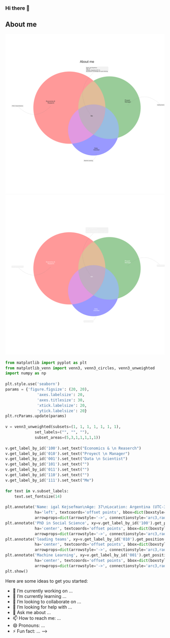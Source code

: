 ### Hi there 👋

## About me

![](https://github.com/igalkej/igalkej/blob/main/aboutme2023tr1.png#gh-light-mode-only)
![](https://github.com/igalkej/igalkej/blob/main/aboutme2023tr1_dark.png#gh-dark-mode-only)



```python 
from matplotlib import pyplot as plt
from matplotlib_venn import venn3, venn3_circles, venn3_unweighted
import numpy as np

plt.style.use('seaborn')
params = {'figure.figsize': (20, 20),
              'axes.labelsize': 20,
              'axes.titlesize': 30,
              'xtick.labelsize': 20,
              'ytick.labelsize': 20}
plt.rcParams.update(params)

v = venn3_unweighted(subsets=(1, 1, 1, 1, 1, 1, 1),
             set_labels=("", "", ""),
             subset_areas=(5,3,1,1,1,1,1))

v.get_label_by_id('100').set_text("Economics & \n Reaserch")
v.get_label_by_id('010').set_text("Proyect \n Manager")
v.get_label_by_id('001').set_text("Data \n Scientist")
v.get_label_by_id('101').set_text("")
v.get_label_by_id('011').set_text("")
v.get_label_by_id('110').set_text("")
v.get_label_by_id('111').set_text("Me")

for text in v.subset_labels:
    text.set_fontsize(14)

plt.annotate('Name: igal Kejsefman\nAge: 37\nLocation: Argentina (UTC-3)\nMy passions: Knowledge and sport climbing', xy=v.get_label_by_id('111').get_position() - np.array([0, 0.0]), xytext=(-50,400),
             ha='left', textcoords='offset points', bbox=dict(boxstyle='round,pad=0.5', fc='gray', alpha=0.1),
             arrowprops=dict(arrowstyle='->', connectionstyle='arc3,rad=0.5',color='gray'))
plt.annotate('PhD in Social Science', xy=v.get_label_by_id('100').get_position() - np.array([0, 0.05]), xytext=(-300,0),
             ha='center', textcoords='offset points', bbox=dict(boxstyle='round,pad=0.5', fc='gray', alpha=0.1),
             arrowprops=dict(arrowstyle='->', connectionstyle='arc3,rad=0.5',color='gray'))
plt.annotate('leading teams', xy=v.get_label_by_id('010').get_position() - np.array([0, 0.05]), xytext=(300,0),
             ha='center', textcoords='offset points', bbox=dict(boxstyle='round,pad=0.5', fc='gray', alpha=0.1),
             arrowprops=dict(arrowstyle='->', connectionstyle='arc3,rad=0.5',color='gray'))
plt.annotate('Machine Learning', xy=v.get_label_by_id('001').get_position() - np.array([0, 0.05]), xytext=(-70,-70),
             ha='center', textcoords='offset points', bbox=dict(boxstyle='round,pad=0.5', fc='gray', alpha=0.1),
             arrowprops=dict(arrowstyle='->', connectionstyle='arc3,rad=0.5',color='gray'))
plt.show()
```
Here are some ideas to get you started:

- 🔭 I’m currently working on ...
- 🌱 I’m currently learning ...
- 👯 I’m looking to collaborate on ...
- 🤔 I’m looking for help with ...
- 💬 Ask me about ...
- 📫 How to reach me: ...
- 😄 Pronouns: ...
- ⚡ Fun fact: ...
-->
